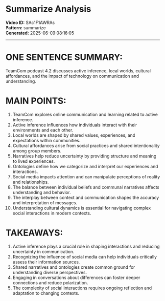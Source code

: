 # Summarize Analysis

**Video ID:** SAc1F1AWRAs  
**Pattern:** summarize  
**Generated:** 2025-06-09 08:16:05  

---

# ONE SENTENCE SUMMARY:
TeamCom podcast 4.2 discusses active inference, local worlds, cultural affordances, and the impact of technology on communication and understanding.

# MAIN POINTS:
1. TeamCom explores online communication and learning related to active inference.
2. Active inference influences how individuals interact with their environments and each other.
3. Local worlds are shaped by shared values, experiences, and expectations within communities.
4. Cultural affordances arise from social practices and shared intentionality among group members.
5. Narratives help reduce uncertainty by providing structure and meaning to lived experiences.
6. Ontologies define how we categorize and interpret our experiences and interactions.
7. Social media impacts attention and can manipulate perceptions of reality and relationships.
8. The balance between individual beliefs and communal narratives affects understanding and behavior.
9. The interplay between context and communication shapes the accuracy and interpretation of messages.
10. Understanding cultural dynamics is essential for navigating complex social interactions in modern contexts.

# TAKEAWAYS:
1. Active inference plays a crucial role in shaping interactions and reducing uncertainty in communication.
2. Recognizing the influence of social media can help individuals critically assess their information sources.
3. Shared narratives and ontologies create common ground for understanding diverse perspectives.
4. Engaging in conversations about differences can foster deeper connections and reduce polarization.
5. The complexity of social interactions requires ongoing reflection and adaptation to changing contexts.